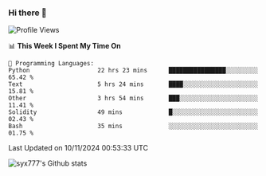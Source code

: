 ### Hi there 👋

<!--
**syx777/syx777** is a ✨ _special_ ✨ repository because its `README.md` (this file) appears on your GitHub profile.

Here are some ideas to get you started:

- 🔭 I’m currently working on ...
- 🌱 I’m currently learning ...
- 👯 I’m looking to collaborate on ...
- 🤔 I’m looking for help with ...
- 💬 Ask me about ...
- 📫 How to reach me: ...
- 😄 Pronouns: ...
- ⚡ Fun fact: ...
-->
<!--START_SECTION:waka-->
![Profile Views](http://img.shields.io/badge/Profile%20Views-0-blue)

📊 **This Week I Spent My Time On** 

```text
💬 Programming Languages: 
Python                   22 hrs 23 mins      ████████████████░░░░░░░░░   65.42 % 
Text                     5 hrs 24 mins       ████░░░░░░░░░░░░░░░░░░░░░   15.81 % 
Other                    3 hrs 54 mins       ███░░░░░░░░░░░░░░░░░░░░░░   11.41 % 
Solidity                 49 mins             █░░░░░░░░░░░░░░░░░░░░░░░░   02.43 % 
Bash                     35 mins             ░░░░░░░░░░░░░░░░░░░░░░░░░   01.75 % 
```


 Last Updated on 10/11/2024 00:53:33 UTC
<!--END_SECTION:waka-->

![syx777's Github stats](https://github-readme-stats-syx777.vercel.app/api?username=syx777&show_icons=true&count_private=true)
